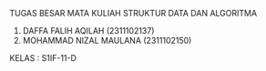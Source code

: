 TUGAS BESAR MATA KULIAH STRUKTUR DATA DAN ALGORITMA

1. DAFFA FALIH AQILAH (2311102137)
2. MOHAMMAD NIZAL MAULANA (2311102150)

KELAS : S1IF-11-D
